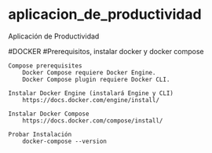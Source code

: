 # aplicacion_de_productividad
Aplicación de Productividad

#DOCKER
    #Prerequisitos, instalar docker y docker compose

    Compose prerequisites
        Docker Compose requiere Docker Engine.
        Docker Compose plugin requiere Docker CLI.

    Instalar Docker Engine (instalará Engine y CLI)
        https://docs.docker.com/engine/install/

    Instalar Docker Compose
        https://docs.docker.com/compose/install/

    Probar Instalación
        docker-compose --version

